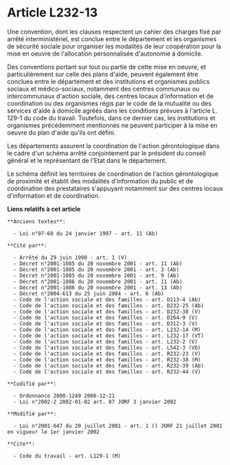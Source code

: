 # Article L232-13

Une convention, dont les clauses respectent un cahier des charges fixé par arrêté interministériel, est conclue entre le
département et les organismes de sécurité sociale pour organiser les modalités de leur coopération pour la mise en oeuvre de
l'allocation personnalisée d'autonomie à domicile.

Des conventions portant sur tout ou partie de cette mise en oeuvre, et particulièrement sur celle des plans d'aide, peuvent
également être conclues entre le département et des institutions et organismes publics sociaux et médico-sociaux, notamment
des centres communaux ou intercommunaux d'action sociale, des centres locaux d'information et de coordination ou des
organismes régis par le code de la mutualité ou des services d'aide à domicile agréés dans les conditions prévues à l'article
L. 129-1 du code du travail. Toutefois, dans ce dernier cas, les institutions et organismes précédemment mentionnés ne
peuvent participer à la mise en oeuvre du plan d'aide qu'ils ont défini.

Les départements assurent la coordination de l'action gérontologique dans le cadre d'un schéma arrêté conjointement par le
président du conseil général et le représentant de l'Etat dans le département.

Le schéma définit les territoires de coordination de l'action gérontologique de proximité et établit des modalités
d'information du public et de coordination des prestataires s'appuyant notamment sur des centres locaux d'information et de
coordination.

**Liens relatifs à cet article**

	**Anciens textes**:

	  - Loi n°97-60 du 24 janvier 1997 - art. 11 (Ab)

	**Cité par**:

	  - Arrêté du 29 juin 1998 - art. 1 (V)
	  - Décret n°2001-1085 du 20 novembre 2001 - art. 11 (Ab)
	  - Décret n°2001-1085 du 20 novembre 2001 - art. 3 (Ab)
	  - Décret n°2001-1085 du 20 novembre 2001 - art. 9 (Ab)
	  - Décret n°2001-1086 du 20 novembre 2001 - art. 11 (Ab)
	  - Décret n°2001-1086 du 20 novembre 2001 - art. 13 (Ab)
	  - Décret n°2004-613 du 25 juin 2004 - art. 6 (Ab)
	  - Code de l'action sociale et des familles - art. D113-4 (Ab)
	  - Code de l'action sociale et des familles - art. D232-25 (Ab)
	  - Code de l'action sociale et des familles - art. D232-38 (V)
	  - Code de l'action sociale et des familles - art. D264-9 (V)
	  - Code de l'action sociale et des familles - art. D312-3 (V)
	  - Code de l'action sociale et des familles - art. L232-14 (M)
	  - Code de l'action sociale et des familles - art. L232-17 (VT)
	  - Code de l'action sociale et des familles - art. L232-2 (V)
	  - Code de l'action sociale et des familles - art. L542-3 (VD)
	  - Code de l'action sociale et des familles - art. R232-23 (V)
	  - Code de l'action sociale et des familles - art. R232-38 (M)
	  - Code de l'action sociale et des familles - art. R232-39 (Ab)
	  - Code de l'action sociale et des familles - art. R232-44 (V)

	**Codifié par**:

	  - Ordonnance 2000-1249 2000-12-21
	  - Loi n°2002-2 2002-01-02 art. 87 JORF 3 janvier 2002

	**Modifié par**:

	  - Loi n°2001-647 du 20 juillet 2001 - art. 1 () JORF 21 juillet 2001 en vigueur le 1er janvier 2002

	**Cite**:

	  - Code du travail - art. L129-1 (M)
